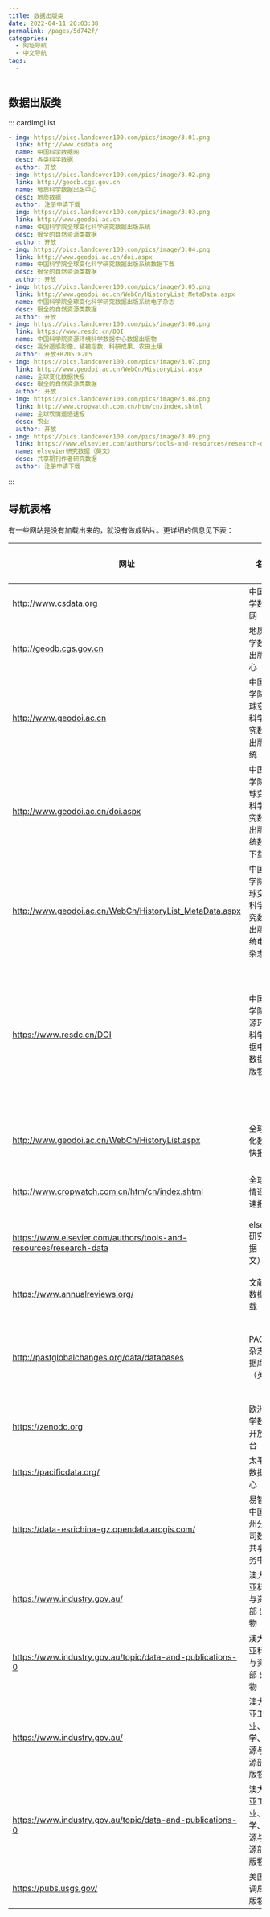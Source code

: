 ```yaml
---
title: 数据出版类
date: 2022-04-11 20:03:38
permalink: /pages/5d742f/
categories:
  - 网址导航
  - 中文导航
tags:
  - 
---
```

## 数据出版类
::: cardImgList
```yaml
- img: https://pics.landcover100.com/pics/image/3.01.png
  link: http://www.csdata.org
  name: 中国科学数据网
  desc: 各类科学数据
  author: 开放
- img: https://pics.landcover100.com/pics/image/3.02.png
  link: http://geodb.cgs.gov.cn
  name: 地质科学数据出版中心
  desc: 地质数据
  author: 注册申请下载
- img: https://pics.landcover100.com/pics/image/3.03.png
  link: http://www.geodoi.ac.cn
  name: 中国科学院全球变化科学研究数据出版系统
  desc: 很全的自然资源类数据
  author: 开放
- img: https://pics.landcover100.com/pics/image/3.04.png
  link: http://www.geodoi.ac.cn/doi.aspx
  name: 中国科学院全球变化科学研究数据出版系统数据下载
  desc: 很全的自然资源类数据
  author: 开放
- img: https://pics.landcover100.com/pics/image/3.05.png
  link: http://www.geodoi.ac.cn/WebCn/HistoryList_MetaData.aspx
  name: 中国科学院全球变化科学研究数据出版系统电子杂志
  desc: 很全的自然资源类数据
  author: 开放
- img: https://pics.landcover100.com/pics/image/3.06.png
  link: https://www.resdc.cn/DOI
  name: 中国科学院资源环境科学数据中心数据出版物
  desc: 高分遥感影像、植被指数、科研成果、农田土壤
  author: 开放+B205:E205
- img: https://pics.landcover100.com/pics/image/3.07.png
  link: http://www.geodoi.ac.cn/WebCn/HistoryList.aspx
  name: 全球变化数据快报
  desc: 很全的自然资源类数据
  author: 开放
- img: https://pics.landcover100.com/pics/image/3.08.png
  link: http://www.cropwatch.com.cn/htm/cn/index.shtml
  name: 全球农情遥感速报
  desc: 农业
  author: 开放
- img: https://pics.landcover100.com/pics/image/3.09.png
  link: https://www.elsevier.com/authors/tools-and-resources/research-data
  name: elsevier研究数据（英文）
  desc: 共享期刊作者研究数据
  author: 注册申请下载
```
:::

## 导航表格

有一些网站是没有加载出来的，就没有做成贴片。更详细的信息见下表：

| 网址                                                         | 名称                                           | 主要数据介绍                               | 获取方式       |
| ------------------------------------------------------------ | ---------------------------------------------- | ------------------------------------------ | -------------- |
| http://www.csdata.org                                        | 中国科学数据网                                 | 各类科学数据                               | 开放           |
| http://geodb.cgs.gov.cn                                      | 地质科学数据出版中心                           | 地质数据                                   | 注册申请下载   |
| http://www.geodoi.ac.cn                                      | 中国科学院全球变化科学研究数据出版系统         | 很全的自然资源类数据                       | 开放           |
| http://www.geodoi.ac.cn/doi.aspx                             | 中国科学院全球变化科学研究数据出版系统数据下载 | 很全的自然资源类数据                       | 开放           |
| http://www.geodoi.ac.cn/WebCn/HistoryList_MetaData.aspx      | 中国科学院全球变化科学研究数据出版系统电子杂志 | 很全的自然资源类数据                       | 开放           |
| https://www.resdc.cn/DOI                                     | 中国科学院资源环境科学数据中心数据出版物       | 高分遥感影像、植被指数、科研成果、农田土壤 | 开放+B205:E205 |
| http://www.geodoi.ac.cn/WebCn/HistoryList.aspx               | 全球变化数据快报                               | 很全的自然资源类数据                       | 开放           |
| http://www.cropwatch.com.cn/htm/cn/index.shtml               | 全球农情遥感速报                               | 农业                                       | 开放           |
| https://www.elsevier.com/authors/tools-and-resources/research-data | elsevier研究数据（英文）                       | 共享期刊作者研究数据                       | 注册申请下载   |
| https://www.annualreviews.org/                               | 文献及数据下载                                 | 文献、数据                                 |                |
| http://pastglobalchanges.org/data/databases                  | PAGES杂志数据库（英文）                        | 全球变化、数据库、元数据库                 | 免费           |
| https://zenodo.org                                           | 欧洲科学数据开放平台                           | 各位数据                                   | 开放           |
| https://pacificdata.org/                                     | 太平洋数据中心                                 | GIS、地理                                  |                |
| https://data-esrichina-gz.opendata.arcgis.com/               | 易智瑞中国广州分公司数据共享服务中心           | GIS、地理                                  |                |
| https://www.industry.gov.au/                                 | 澳大利亚科学与资源部 出版物                    |                                            |                |
| https://www.industry.gov.au/topic/data-and-publications-0    | 澳大利亚科学与资源部 出版物                    |                                            |                |
| https://www.industry.gov.au/                                 | 澳大利亚工业、科学、能源与资源部 出版物        |                                            |                |
| https://www.industry.gov.au/topic/data-and-publications-0    | 澳大利亚工业、科学、能源与资源部 出版物        |                                            |                |
| https://pubs.usgs.gov/                                       | 美国地调局出版物                               |                                            |                |
